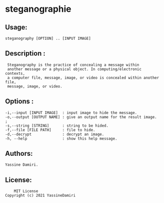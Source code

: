 # steganographie


## Usage:
	steganography [OPTION] .. [INPUT IMAGE]

## Description :
	 Steganography is the practice of concealing a message within
	 another message or a physical object. In computing/electronic contexts,
 	 a computer file, message, image, or video is concealed within another file,
	 message, image, or video.

## Options :
	-i,--input [INPUT IMAGE]  : input image to hide the message.
	-o,--output [OUTPUT NAME] : give an output name for the result image. ;
	-s,--string [STRING]      : string to be hided.
	-f,--file [FILE PATH]     : file to hide.
	-d,--decrypt              : decrypt an image.
	-h, --help                : show this help message.

## Authors:
	Yassine Damiri.

## License:
		MIT License
 	Copyright (c) 2021 YassineDamiri
